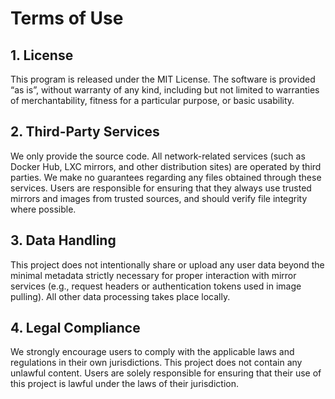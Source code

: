 # Terms of Use
## 1. License
This program is released under the MIT License. The software is provided “as is”, without warranty of any kind, including but not limited to warranties of merchantability, fitness for a particular purpose, or basic usability.


## 2. Third-Party Services
We only provide the source code. All network-related services (such as Docker Hub, LXC mirrors, and other distribution sites) are operated by third parties. We make no guarantees regarding any files obtained through these services. Users are responsible for ensuring that they always use trusted mirrors and images from trusted sources, and should verify file integrity where possible.


## 3. Data Handling
This project does not intentionally share or upload any user data beyond the minimal metadata strictly necessary for proper interaction with mirror services (e.g., request headers or authentication tokens used in image pulling). All other data processing takes place locally.


## 4. Legal Compliance
We strongly encourage users to comply with the applicable laws and regulations in their own jurisdictions. This project does not contain any unlawful content. Users are solely responsible for ensuring that their use of this project is lawful under the laws of their jurisdiction.
